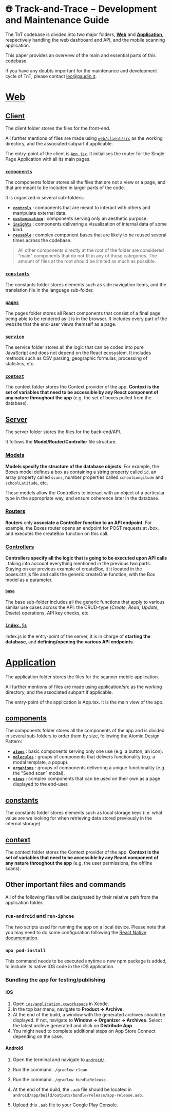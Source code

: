 # 🌐 **Track-and-Trace − Development and Maintenance Guide**

The TnT codebase is divided into two major folders, [**Web**](https://github.com/leogaudin/track-and-trace/blob/main/web/) and [**Application**](https://github.com/leogaudin/track-and-trace/blob/main/application/), respectively handling the web dashboard and API, and the mobile scanning application.

This paper provides an overview of the main and essential parts of this codebase.

If you have any doubts important for the maintenance and development cycle of TnT, please contact [leo@gaudin.it](mailto:leo@gaudin.it).

# [**Web**](https://github.com/leogaudin/track-and-trace/blob/main/web/)

## [**Client**](https://github.com/leogaudin/track-and-trace/blob/main/web/client/)

The client folder stores the files for the front-end.

All further mentions of files are made using [`web/client/src`](https://github.com/leogaudin/track-and-trace/blob/main/web/client/src/) as the working directory, and the associated subpart if applicable.

The entry-point of the client is [`App.jsx`](https://github.com/leogaudin/track-and-trace/blob/main/web/client/src/App.jsx). It initialises the router for the Single Page Application with all its main pages.

### [**`components`**](https://github.com/leogaudin/track-and-trace/blob/main/web/client/src/components/)

The components folder stores all the files that are not a view or a page, and that are meant to be included in larger parts of the code.

It is organized in several sub-folders:

- [**`controls`**](https://github.com/leogaudin/track-and-trace/blob/main/web/client/src/components/controls/) : components that are meant to interact with others and manipulate external data.
- [**`customisation`**](https://github.com/leogaudin/track-and-trace/blob/main/web/client/src/components/customisation/) : components serving only an aesthetic purpose.
- [**`insights`**](https://github.com/leogaudin/track-and-trace/blob/main/web/client/src/components/insights/) : components delivering a visualization of internal data of some kind.
- [**`reusable`**](https://github.com/leogaudin/track-and-trace/blob/main/web/client/src/components/reusable/) : complex component bases that are likely to be reused several times across the codebase.

> All other components directly at the root of the folder are considered "main" components that do not fit in any of those categories. The amount of files at the root should be limited as much as possible.

### [**`constants`**](https://github.com/leogaudin/track-and-trace/blob/main/web/client/src/constants/)

The constants folder stores elements such as side navigation items, and the translation file in the language sub-folder.

### [**`pages`**](https://github.com/leogaudin/track-and-trace/blob/main/web/client/src/pages/)

The pages folder stores all React components that consist of a final page being able to be rendered as it is in the browser. It includes every part of the website that the end-user views themself as a page.

### [**`service`**](https://github.com/leogaudin/track-and-trace/blob/main/web/client/src/service/)

The service folder stores all the logic that can be coded into pure JavaScript and does not depend on the React ecosystem. It includes methods such as CSV parsing, geographic formulas, processing of statistics, etc.

### [**`context`**](https://github.com/leogaudin/track-and-trace/blob/main/web/client/src/context/)

The context folder stores the Context provider of the app. **Context is the set of variables that need to be accessible by any React component of any nature throughout the app** (e.g. the set of boxes pulled from the database).

## [**Server**](https://github.com/leogaudin/track-and-trace/blob/main/web/server/)

The server folder stores the files for the back-end/API.

It follows the **Model/Router/Controller** file structure.

### [**Models**](https://github.com/leogaudin/track-and-trace/blob/main/web/server/models/)

**Models specify the structure of the database objects**. For example, the Boxes model defines a box as containing a string property called `id`, an array property called `scans`, number properties called `schoolLongitude` and `schoolLatitude`, etc.

These models allow the Controllers to interact with an object of a particular type in the appropriate way, and ensure coherence later in the database.

### [**Routers**](https://github.com/leogaudin/track-and-trace/blob/main/web/server/routes/)

**Routers** only **associate a Controller function to an API endpoint**. For example, the Boxes router opens an endpoint for POST requests at /box, and executes the createBox function on this call.

### [**Controllers**](https://github.com/leogaudin/track-and-trace/blob/main/web/server/controllers/)

**Controllers specify all the logic that is going to be executed upon API calls** , taking into account everything mentioned in the previous two parts. Staying on our previous example of createBox, it it located in the boxes.ctrl.js file and calls the generic createOne function, with the Box model as a parameter.

#### [**`base`**](https://github.com/leogaudin/track-and-trace/blob/main/web/server/controllers/base/)

The base sub-folder includes all the generic functions that apply to various similar use cases across the API: the CRUD-type (_Create, Read, Update, Delete_) operations, API key checks, etc.

### [**`index.js`**](https://github.com/leogaudin/track-and-trace/blob/main/web/server/index.js)

index.js is the entry-point of the server, it is in charge of **starting the database**, and **defining/opening the various API endpoints**.

# [**Application**](https://github.com/leogaudin/track-and-trace/blob/main/application/)

The application folder stores the files for the scanner mobile application.

All further mentions of files are made using application/src as the working directory, and the associated subpart if applicable.

The entry-point of the application is App.tsx. It is the main view of the app.

## [**components**](https://github.com/leogaudin/track-and-trace/blob/main/application/src/components/)

The components folder stores all the components of the app and is divided in several sub-folders to order them by size, following the Atomic Design Pattern:

- [**`atoms`**](https://github.com/leogaudin/track-and-trace/blob/main/application/src/components/atoms/) : basic components serving only one use (e.g. a button, an icon).
- [**`molecules`**](https://github.com/leogaudin/track-and-trace/blob/main/application/src/components/molecules/) : groups of components that delivers functionality (e.g. a modal template, a popup).
- [**`organisms`**](https://github.com/leogaudin/track-and-trace/blob/main/application/src/components/organisms/) : groups of components delivering a unique functionality (e.g. the "Send scan" modal).
- [**`views`**](https://github.com/leogaudin/track-and-trace/blob/main/application/src/components/views/) : complex components that can be used on their own as a page displayed to the end-user.

## [**constants**](https://github.com/leogaudin/track-and-trace/blob/main/application/src/constants/)

The constants folder stores elements such as local storage keys (i.e. what value are we looking for when retrieving data stored previously in the internal storage).

## [**context**](https://github.com/leogaudin/track-and-trace/blob/main/application/src/context/)

The context folder stores the Context provider of the app. **Context is the set of variables that need to be accessible by any React component of any nature throughout the app** (e.g. the user permissions, the offline scans).

## **Other important files and commands**

All of the following files will be designated by their relative path from the application folder.

### **`run-android` and `run-iphone`**

The two scripts used for running the app on a local device. Please note that you may need to do some configuration following the [React Native documentation](https://reactnative.dev/).

### **`npx pod-install`**

This command needs to be executed anytime a new npm package is added, to include its native iOS code in the iOS application.

### **Bundling the app for testing/publishing**

#### **iOS**

1. Open [`ios/application.xcworkspace`](https://github.com/leogaudin/track-and-trace/blob/main/application/ios/application.xcworkspace) in Xcode.
2. In the top bar menu, navigate to **Product → Archive**.
3. At the end of the build, a window with the generated archives should be displayed. If not, navigate to **Window → Organizer → Archives**. Select the latest archive generated and click on **Distribute App**.
4. You might need to complete additional steps on App Store Connect depending on the case.

#### **Android**

1. Open the terminal and navigate to [`android/`](https://github.com/leogaudin/track-and-trace/blob/main/application/android/).

1. Run the command `./gradlew clean`.
2. Run the command `./gradlew bundleRelease`.
3. At the end of the build, the `.aab` file should be located in `android/app/build/outputs/bundle/release/app-release.aab`.
4. Upload this `.aab` file to your Google Play Console.
